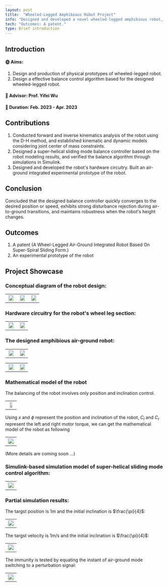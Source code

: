 ```yaml
---
layout: post
title:  "Wheeled-Legged Amphibious Robot Project"
info: "Designed and developed a novel wheeled-legged amphibious robot, focusing on its balance control issues."
tech: "Outcomes: A patent."
type: Brief introduction
---
```


## Introduction

#### &#127774; Aims: 

1. Design and production of physical prototypes of wheeled-legged robot.
2. Design a effective balance control algorithm based for the designed wheeled-legged robot.


#### &#128221; Advisor: Prof. Yifei Wu 

#### &#128197; Duration: Feb. 2023 - Apr. 2023

## Contributions

1. Conducted forward and inverse kinematics analysis of the robot using the D-H method, and established kinematic and dynamic models considering joint center of mass constraints.
2. Designed a super-helical sliding mode balance controller based on the robot modeling results, and verified the balance algorithm through simulations in Simulink.
3. Designed and developed the robot's hardware circuitry. Built an air-ground integrated experimental prototype of the robot.


## Conclusion

Concluded that the designed balance controller quickly converges to the desired position or speed, exhibits strong disturbance rejection during air-to-ground transitions, and maintains robustness when the robot's height changes.


## Outcomes
 
1. A patent (A Wheel-Legged Air-Ground Integrated Robot Based On Super-Spiral Sliding Form.)
2. An experimental prototype of the robot

## Project Showcase

### Conceptual diagram of the robot design:

<table rules="none" align="center">
	<tr>
		<td>
			<center>
				<img src="https://effun.xyz/assets/img/20230207/kongdi.png" width="90%" />
				<br/>
				<font color="AAAAAA"></font>
			</center>
		</td>
		<td>
			<center>
				<img src="https://effun.xyz/assets/img/20230207/kongdi1.png" width="90%" />
				<br/>
				<font color="AAAAAA"></font>
			</center>
		</td>
		<td>
			<center>
				<img src="https://effun.xyz/assets/img/20230207/kongdi2.png" width="90%" />
				<br/>
				<font color="AAAAAA"></font>
			</center>
		</td>
	</tr>
</table>


### Hardware circuitry for the robot's wheel leg section:

<table rules="none" align="center">
	<tr>
		<td>
			<center>
				<img src="https://effun.xyz/assets/img/20230207/kongdi (5).jpg" width="90%" />
				<br/>
				<font color="AAAAAA"></font>
			</center>
		</td>
		<td>
			<center>
				<img src="https://effun.xyz/assets/img/20230207/kongdi (6).jpg" width="90%" />
				<br/>
				<font color="AAAAAA"></font>
			</center>
		</td>
	</tr>
</table>

### The designed amphibious air-ground robot:

<table rules="none" align="center">
	<tr>
		<td>
			<center>
				<img src="https://effun.xyz/assets/img/20230207/kongdi (2).jpg" width="90%" />
				<br/>
				<font color="AAAAAA"></font>
			</center>
		</td>
		<td>
			<center>
				<img src="https://effun.xyz/assets/img/20230207/kongdi (3).jpg" width="90%" />
				<br/>
				<font color="AAAAAA"></font>
			</center>
		</td>
	</tr>
</table>

<table rules="none" align="center">
	<tr>
		<td>
			<center>
				<img src="https://effun.xyz/assets/img/20230207/3.jpg" width="90%" />
				<br/>
				<font color="AAAAAA"></font>
			</center>
		</td>
		<td>
			<center>
				<img src="https://effun.xyz/assets/img/20230207/4.jpg" width="90%" />
				<br/>
				<font color="AAAAAA"></font>
			</center>
		</td>
	</tr>
</table>

### Mathematical model of the robot

The balancing of the robot involves only position and inclination control.

<table rules="none" align="center">
	<tr>
		<td>
			<center>
				<img src="https://effun.xyz/assets/img/20230207/kongdi3.png" width="60%" />
				<br/>
				<font color="AAAAAA"></font>
			</center>
		</td>
	</tr>
</table>

Using $x$ and $\phi$ represent the position and inclination of the robot, $C_l$ and $C_r$ represent the left and right motor torque, we can get the mathematical model of the robot as following

<table rules="none" align="center">
	<tr>
		<td>
			<center>
				<img src="https://effun.xyz/assets/img/20230207/12.png" width="100%" />
				<br/>
				<font color="AAAAAA"></font>
			</center>
		</td>
	</tr>
</table>

(More details are coming soon ...)

### Simulink-based simulation model of super-helical sliding mode control algorithm:

<table rules="none" align="center">
	<tr>
		<td>
			<center>
				<img src="https://effun.xyz/assets/img/20230207/11.png" width="100%" />
				<br/>
				<font color="AAAAAA"></font>
			</center>
		</td>
	</tr>
</table>

### Partial simulation results:

The targst position is 1m and the initial inclination is $\frac{\pi}{4}$:

<table rules="none" align="center">
	<tr>
		<td>
			<center>
				<img src="https://effun.xyz/assets/img/20230207/位移.png" width="100%" />
				<br/>
				<font color="AAAAAA"></font>
			</center>
		</td>
	</tr>
</table>

The targst velocity is 1m/s and the initial inclination is $\frac{\pi}{4}$:

<table rules="none" align="center">
	<tr>
		<td>
			<center>
				<img src="https://effun.xyz/assets/img/20230207/速度.png" width="100%" />
				<br/>
				<font color="AAAAAA"></font>
			</center>
		</td>
	</tr>
</table>

The immunity is tested by equating the instant of air-ground mode switching to a perturbation signal:

<table rules="none" align="center">
	<tr>
		<td>
			<center>
				<img src="https://effun.xyz/assets/img/20230207/抗扰.png" width="100%" />
				<br/>
				<font color="AAAAAA"></font>
			</center>
		</td>
	</tr>
</table>
